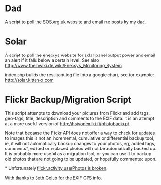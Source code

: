 Dad
===
A script to poll the [SOS.org.uk](http://sos.org.uk) website and email me posts by my dad.

Solar
=====
A script to poll the [enecsys](https://monitor.enecsys.net) website for solar panel output power
and email an alert if it falls below a certain level. See also
<http://www.fhemwiki.de/wiki/Enecsys_Monitoring_System>

index.php builds the resultant log file into a google chart, see for example:
<http://solar.kitten-x.com>

Flickr Backup/Migration Script
==============================

This script attempts to download your pictures from Flickr and add
tags, geo-tags, title, description and comments to the EXIF data. It
is an attempt at a more useful version of 
<http://hsivonen.iki.fi/photobackup/>. 

Note that because the Flickr
API does not offer a way to check for updates to images this is not an
incremental, cumulative or differential backup tool, ie, it will not
automatically backup changes to your photos, eg, added tags, comments\*,
editted or replaced photos will not be automatically backed up. It is
probably more useful as a migration tool, or you can use it to backup
old photos that are not going to be updated, or hopefully commented upon.

\* Unfortunately [flickr.activity.userPhotos is broken](http://tech.groups.yahoo.com/group/yws-flickr/message/8307).

With thanks to [Seth Golub](http://www.sethoscope.net/geophoto/) for 
the EXIF GPS info.
